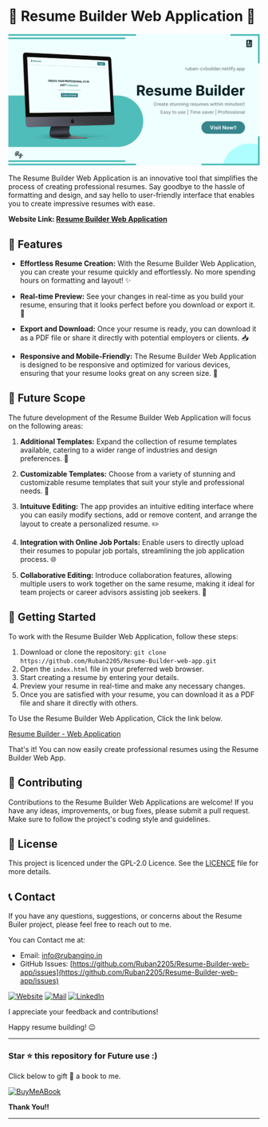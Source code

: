# 📄 Resume Builder Web Application 🚀

[![Resume-Builder-LinkedIn-Banner](assets/images/Resume-Builder-LinkedIn-Post.jpg)
](https://ruban-cvbuilder.netlify.app/)

The Resume Builder Web Application is an innovative tool that simplifies the process of creating professional resumes. Say goodbye to the hassle of formatting and design, and say hello to user-friendly interface that enables you to create impressive resumes with ease. 

**Website Link: [Resume Builder Web Application](https://ruban-cvbuilder.netlify.app/)**

## 🌟 Features

- **Effortless Resume Creation:** With the Resume Builder Web Application, you can create your resume quickly and effortlessly. No more spending hours on formatting and layout! ✨

- **Real-time Preview:** See your changes in real-time as you build your resume, ensuring that it looks perfect before you download or export it. 👀

- **Export and Download:** Once your resume is ready, you can download it as a PDF file or share it directly with potential employers or clients. 📥

- **Responsive and Mobile-Friendly:** The Resume Builder Web Application is designed to be responsive and optimized for various devices, ensuring that your resume looks great on any screen size. 📱

## 🔮 Future Scope

The future development of the Resume Builder Web Application will focus on the following areas: 

1. **Additional Templates:** Expand the collection of resume templates available, catering to a wider range of industries and design preferences. 📝

2. **Customizable Templates:** Choose from a variety of stunning and customizable resume templates that suit your style and professional needs. 🎨

3. **Intuituve Editing:** The app provides an intuitive editing interface where you can easily modify sections, add or remove content, and arrange the layout to create a personalized resume. ✏️

4. **Integration with Online Job Portals:** Enable users to directly upload their resumes to popular job portals, streamlining the job application process. 🌐

5. **Collaborative Editing:** Introduce collaboration features, allowing multiple users to work together on the same resume, making it ideal for team projects or career advisors assisting job seekers. 🤝

## 🚀 Getting Started 

To work with the Resume Builder Web Application, follow these steps: 

1. Download or clone the repository: `git clone https://github.com/Ruban2205/Resume-Builder-web-app.git`
2. Open the `index.html` file in your preferred web browser. 
3. Start creating a resume by entering your details. 
4. Preview your resume in real-time and make any necessary changes. 
5. Once you are satisfied with your resume, you can download it as a PDF file and share it directly with others. 

To Use the Resume Builder Web Application, Click the link below.

[Resume Builder - Web Application](https://ruban-cvbuilder.netlify.app/)

That's it! You can now easily create professional resumes using the Resume Builder Web App. 

## 🤝 Contributing 

Contributions to the Resume Builder Web Applications are welcome! If you have any ideas, improvements, or bug fixes, please submit a pull request. Make sure to follow the project's coding style and guidelines. 

## 📜 License

This project is licenced under the GPL-2.0 Licence. See the [LICENCE](/LICENCE) file for more details. 

## 📞 Contact 

If you have any questions, suggestions, or concerns about the Resume Builer project, please feel free to reach out to me. 

You can Contact me at: 

- Email: [info@rubangino.in](https://mailto:info@rubangino.in/)
- GitHub Issues: [https://github.com/Ruban2205/Resume-Builder-web-app/issues](https://github.com/Ruban2205/Resume-Builder-web-app/issues)

[![Website](https://img.shields.io/badge/website-000000?style=for-the-badge&logo=About.me&logoColor=white)](https://rubangino.in/)
[![Mail](https://img.shields.io/badge/Email-D14836?style=for-the-badge&logo=gmail&logoColor=white)](mailto:info@rubangino.in)
[![LinkedIn](https://img.shields.io/badge/LinkedIn-0077B5?style=for-the-badge&logo=linkedin&logoColor=white)](https://www.linkedin.com/in/ruban-gino-singh/)

I appreciate your feedback and contributions!

Happy resume building! 😉

<hr/>

### Star ⭐ this repository for Future use :)

Click below to gift 🎁 a book to me.

[![BuyMeABook](https://img.shields.io/badge/Buy%20Me%20a%20Book-ffdd00?style=for-the-badge&logo=buy-me-a-book&logoColor=black)
](https://bit.ly/3M5jxLd)

**Thank You!!**

<hr/>
